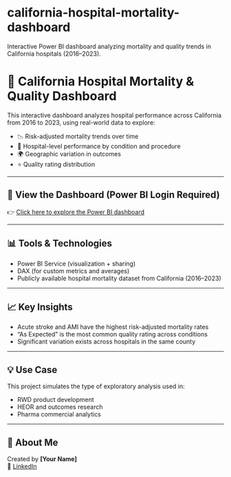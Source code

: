 # california-hospital-mortality-dashboard
Interactive Power BI dashboard analyzing mortality and quality trends in California hospitals (2016–2023).
# 🏥 California Hospital Mortality & Quality Dashboard

This interactive dashboard analyzes hospital performance across California from 2016 to 2023, using real-world data to explore:

- 📉 Risk-adjusted mortality trends over time
- 🏥 Hospital-level performance by condition and procedure
- 🌍 Geographic variation in outcomes
- ⭐ Quality rating distribution

---

## 🔗 View the Dashboard (Power BI Login Required)

👉 [Click here to explore the Power BI dashboard](https://app.powerbi.com/reportEmbed?reportId=17d4495d-7e52-4bd5-bcf0-edc36500f0c8&autoAuth=true&ctid=7b326d24-41ad-4f57-bc60-89e4a6ac721b)

---

## 📊 Tools & Technologies

- Power BI Service (visualization + sharing)
- DAX (for custom metrics and averages)
- Publicly available hospital mortality dataset from California (2016–2023)

---

## 📈 Key Insights

- Acute stroke and AMI have the highest risk-adjusted mortality rates
- “As Expected” is the most common quality rating across conditions
- Significant variation exists across hospitals in the same county

---

## 💡 Use Case

This project simulates the type of exploratory analysis used in:
- RWD product development
- HEOR and outcomes research
- Pharma commercial analytics

---

## 👤 About Me

Created by **[Your Name]**  
💼 [LinkedIn]([https://linkedin.com/in/stephanie-mozley])  


